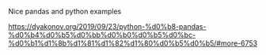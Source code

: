 Nice pandas and python examples

https://dyakonov.org/2019/09/23/python-%d0%b8-pandas-%d0%b4%d0%b5%d0%bb%d0%b0%d0%b5%d0%bc-%d0%b1%d1%8b%d1%81%d1%82%d1%80%d0%b5%d0%b5/#more-6753
